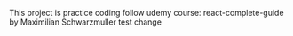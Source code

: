 This project is practice coding follow udemy course: react-complete-guide by Maximilian Schwarzmuller
test change
